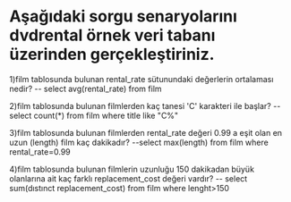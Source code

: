 # Aşağıdaki sorgu senaryolarını dvdrental örnek veri tabanı üzerinden gerçekleştiriniz.

1)film tablosunda bulunan rental_rate sütunundaki değerlerin ortalaması nedir?
-- select avg(rental_rate) from film

2)film tablosunda bulunan filmlerden kaç tanesi 'C' karakteri ile başlar?
-- select count(*) from film where title like "C%"

3)film tablosunda bulunan filmlerden rental_rate değeri 0.99 a eşit olan en uzun (length) film kaç dakikadır?
--select max(length) from film where rental_rate=0.99 

4)film tablosunda bulunan filmlerin uzunluğu 150 dakikadan büyük olanlarına ait kaç farklı replacement_cost değeri vardır?
-- select sum(dıstınct replacement_cost) from film where lenght>150
